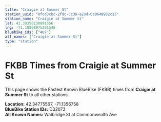 ```yaml
---
title: "Craigie at Summer St"
station_uuid: "8fcd3cbc-2fdc-5c39-e20d-6c0648982c13"
station_name: "Craigie at Summer St"
lat: 42.38350130091656
lng: -71.10808975291548
bluebike_ids: ["407"]
all_names: ["Craigie at Summer St"]
type: "station"
---
```


# FKBB Times from Craigie at Summer St

This page shows the Fastest Known BlueBike (FKBB) times from **Craigie at Summer St** to all other stations.

**Location:** 42.34775567, -71.1356758  
**BlueBike Station IDs:** D32072  
**All Known Names:** Walbridge St at Commonwealth Ave


